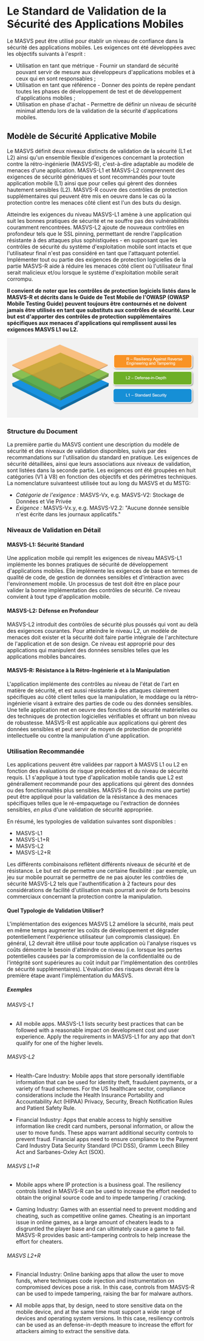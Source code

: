 # Le Standard de Validation de la Sécurité des Applications Mobiles

Le MASVS peut être utilisé pour établir un niveau de confiance dans la sécurité des applications mobiles. Les exigences ont été développées avec les objectifs suivants à l'esprit :

* Utilisation en tant que métrique - Fournir un standard de sécurité pouvant servir de mesure aux développeurs d'applications mobiles et à ceux qui en sont responsables ;
* Utilisation en tant que référence - Donner des points de repère pendant toutes les phases de développement de test et de développement d'applications mobiles ;
* Utilisation en phase d'achat - Permettre de définir un niveau de sécurité minimal attendu lors de la validation de la sécurité d'applications mobiles. 

## Modèle de Sécurité Applicative Mobile

Le MASVS définit deux niveaux distincts de validation de la sécurité (L1 et L2) ainsi qu'un ensemble flexible d'exigences concernant la protection contre la rétro-ingénierie (MASVS-R), c'est-à-dire adaptable au modèle de menaces d'une application. MASVS-L1 et MASVS-L2 comprennent des exigences de sécurité génériques et sont recommandés pour toute application mobile (L1) ainsi que pour celles qui gèrent des données hautement sensibles (L2). MASVS-R couvre des contrôles de protection supplémentaires qui peuvent être mis en oeuvre dans le cas où la protection contre les menaces côté client est l'un des buts du design.

Atteindre les exigences du niveau MASVS-L1 amène à une application qui suit les bonnes pratiques de sécurité et ne souffre pas des vulnérabilités couramment rencontrées. MASVS-L2 ajoute de nouveaux contrôles en profondeur tels que le SSL pinning, permettant de rendre l'application résistante à des attaques plus sophistiquées - en supposant que les contrôles de sécurité du système d'exploitation mobile sont intacts et que l'utilisateur final n'est pas considéré en tant que l'attaquant potentiel. Implémenter tout ou partie des exigences de protection logicielles de la partie MASVS-R aide à réduire les menaces côté client où l'utilisateur final serait malicieux et/ou lorsque le système d'exploitation mobile serait corrompu.

**Il convient de noter que les contrôles de protection logiciels listés dans le MASVS-R et décrits dans le Guide de Test Mobile de l'OWASP (OWASP Mobile Testing Guide) peuvent toujours être contournés et ne doivent jamais être utilisés en tant que substituts aux contrôles de sécurité. Leur but est d'apporter des contrôles de protection supplémentaires spécifiques aux menaces d'applications qui remplissent aussi les exigences MASVS L1 ou L2.**

![Verification Levels](images/masvs-levels-new.jpg)

### Structure du Document

La première partie du MASVS contient une description du modèle de sécurité et des niveaux de validation disponibles, suivis par des recommandations sur l'utilisation du standard en pratique. Les exigences de sécurité détaillées, ainsi que leurs associations aux niveaux de validation, sont listées dans la seconde partie. Les exigences ont été groupées en huit catégories (V1 à V8) en fonction des objectifs et des périmètres techniques. La nomenclature suivanteest utilisée tout au long du MASVS et du MSTG:

- *Catégorie de l'exigence :* MASVS-Vx, e.g. MASVS-V2: Stockage de Données et Vie Privée
- *Exigence :* MASVS-Vx.y, e.g. MASVS-V2.2: "Aucune donnée sensible n'est écrite dans les journaux applicatifs."  

### Niveaux de Validation en Détail

#### MASVS-L1: Sécurité Standard

Une application mobile qui remplit les exigences de niveau MASVS-L1 implémente les bonnes pratiques de sécurité de développement d'applications mobiles. Elle implémente les exigences de base en termes de qualité de code, de gestion de données sensibles et d'intéraction avec l'environnement mobile. Un processus de test doit être en place pour valider la bonne implémentation des contrôles de sécurité. Ce niveau convient à tout type d'application mobile.

#### MASVS-L2: Défense en Profondeur

MASVS-L2 introduit des contrôles de sécurité plus poussés qui vont au delà des exigences courantes. Pour atteindre le niveau L2, un modèle de menaces doit exister et la sécurité doit faire partie intégrale de l'architecture de l'application et de son design. Ce niveau est approprié pour des applications qui manipulent des données sensibles telles que les applications mobiles bancaires.

#### MASVS-R: Résistance à la Rétro-Ingénierie et à la Manipulation

L'application implémente des contrôles au niveau de l'état de l'art en matière de sécurité, et est aussi résistante à des attaques clairement spécifiques au côté client telles que la manipulation, le moddage ou la rétro-ingénierie visant à extraire des parties de code ou des données sensibles. Une telle application met en oeuvre des fonctions de sécurité matérielles ou des techniques de protection logicielles vérifiables et offrant un bon niveau de robustesse. MASVS-R est applicable aux applications qui gèrent des données sensibles et peut servir de moyen de protection de propriété intellectuelle ou contre la manipulation d'une application.

### Utilisation Recommandée

Les applications peuvent être validées par rapport à MASVS L1 ou L2 en fonction des évaluations de risque précédentes et du niveau de sécurité requis. L1 s'applique à tout type d'application mobile tandis que L2 est générallement recommandé pour des applications qui gèrent des données ou des fonctionnalités plus sensibles. MASVS-R (ou du moins une partie) peut être appliqué pour la validation de la résistance à des menaces spécifiques telles que le ré-empaquetage ou l'extraction de données sensibles, *en plus* d'une validation de sécurité appropriée.

En résumé, les typologies de validation suivantes sont disponibles :

- MASVS-L1
- MASVS-L1+R
- MASVS-L2
- MASVS-L2+R

Les différents combinaisons reflètent différents niveaux de sécurité et de résistance. Le but est de permettre une certaine flexibilité : par exemple, un jeu sur mobile pourrait se permettre de ne pas ajouter les contrôles de sécurité MASVS-L2 tels que l'authentification à 2 facteurs pour des considérations de facilité d'utilisation mais pourrait avoir de forts besoins commerciaux concernant la protection contre la manipulation.

#### Quel Typologie de Validation Utiliser?

L'implémentation des exigences MASVS L2 améliore la sécurité, mais peut en même temps augmenter les coûts de développement et dégrader potentiellement l'expérience utilisateur (un compromis classique). En général, L2 devrait être utilisé pour toute application où l'analyse risques vs coûts démontre le besoin d'atteindre ce niveau (i.e. lorsque les pertes potentielles causées par la compromission de la confidentialité ou de l'intégrité sont supérieures au coût induit par l'implémentation des contrôles de sécurité supplémentaires). L'évaluation des risques devrait être la première étape avant l'implémentation du MASVS.

##### Exemples

###### MASVS-L1

- All mobile apps. MASVS-L1 lists security best practices that can be followed with a reasonable impact on development cost and user experience. Apply the requirements in MASVS-L1 for any app that don't qualify for one of the higher levels.

###### MASVS-L2

- Health-Care Industry: Mobile apps that store personally identifiable information that can be used for identity theft, fraudulent payments, or a variety of fraud schemes. For the US healthcare sector, compliance considerations include the Health Insurance Portability and Accountability Act (HIPAA) Privacy, Security, Breach Notification Rules and Patient Safety Rule. 

- Financial Industry: Apps that enable access to highly sensitive information like credit card numbers, personal information, or allow the user to move funds. These apps warrant additional security controls to prevent fraud. Financial apps need to ensure compliance to the Payment Card Industry Data Security Standard (PCI DSS), Gramm Leech Bliley Act and Sarbanes-Oxley Act (SOX).

###### MASVS L1+R

- Mobile apps where IP protection is a business goal. The resiliency controls listed in MASVS-R can be used to increase the effort needed to obtain the original source code and to impede tampering / cracking.

- Gaming Industry: Games with an essential need to prevent modding and cheating, such as competitive online games. Cheating is an important issue in online games, as a large amount of cheaters leads to a disgruntled the player base and can ultimately cause a game to fail. MASVS-R provides basic anti-tampering controls to help increase the effort for cheaters.

###### MASVS L2+R

- Financial Industry: Online banking apps that allow the user to move funds, where techniques code injection and instrumentation on compromised devices pose a risk. In this case, controls from MASVS-R can be used to impede tampering, raising the bar for malware authors.

- All mobile apps that, by design, need to store sensitive data on the mobile device, and at the same time must support a wide range of devices and operating system versions. In this case, resiliency controls can be used as an defense-in-depth measure to increase the effort for attackers aiming to extract the sensitive data. 
